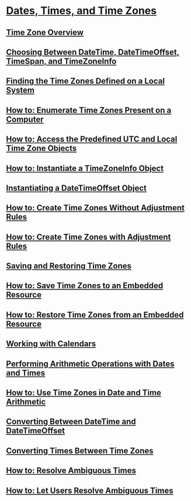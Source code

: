# [Dates, Times, and Time Zones](index.md)
## [Time Zone Overview](time-zone-overview.md)
## [Choosing Between DateTime, DateTimeOffset, TimeSpan, and TimeZoneInfo](choosing-between-datetime.md)
## [Finding the Time Zones Defined on a Local System](finding-the-time-zones-on-local-system.md)
## [How to: Enumerate Time Zones Present on a Computer](enumerate-time-zones.md)
## [How to: Access the Predefined UTC and Local Time Zone Objects](access-utc-and-local.md)
## [How to: Instantiate a TimeZoneInfo Object](instantiate-time-zone-info.md)
## [Instantiating a DateTimeOffset Object](instantiating-a-datetimeoffset-object.md)
## [How to: Create Time Zones Without Adjustment Rules](create-time-zones-without-adjustment-rules.md)
## [How to: Create Time Zones with Adjustment Rules](create-time-zones-with-adjustment-rules.md)
## [Saving and Restoring Time Zones](saving-and-restoring-time-zones.md)
## [How to: Save Time Zones to an Embedded Resource](save-time-zones-to-an-embedded-resource.md)
## [How to: Restore Time Zones from an Embedded Resource](restore-time-zones-from-an-embedded-resource.md)
## [Working with Calendars](working-with-calendars.md)
## [Performing Arithmetic Operations with Dates and Times](performing-arithmetic-operations.md)
## [How to: Use Time Zones in Date and Time Arithmetic](use-time-zones-in-arithmetic.md)
## [Converting Between DateTime and DateTimeOffset](converting-between-datetime-and-offset.md)
## [Converting Times Between Time Zones](converting-between-time-zones.md)
## [How to: Resolve Ambiguous Times](resolve-ambiguous-times.md)
## [How to: Let Users Resolve Ambiguous Times](let-users-resolve-ambiguous-times.md)

